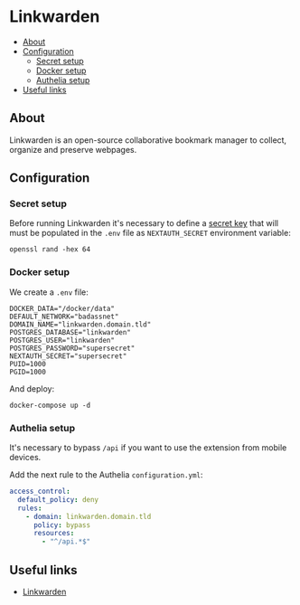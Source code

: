 # Linkwarden

- [About](#about)
- [Configuration](#configuration)
  * [Secret setup](#secret-setup)
  * [Docker setup](#docker-setup)
  * [Authelia setup](#authelia-setup)  
- [Useful links](#useful-links)

## About

Linkwarden is an open-source collaborative bookmark manager to collect, organize and preserve webpages.

## Configuration

### Secret setup

Before running Linkwarden it's necessary to define a [secret key](https://docs.linkwarden.app/self-hosting/installation#3-configure-the-environment-variables) that will must be populated in the `.env` file as `NEXTAUTH_SECRET` environment variable:

    openssl rand -hex 64

### Docker setup

We create a `.env` file:

```shell
DOCKER_DATA="/docker/data"
DEFAULT_NETWORK="badassnet"
DOMAIN_NAME="linkwarden.domain.tld"
POSTGRES_DATABASE="linkwarden"
POSTGRES_USER="linkwarden"
POSTGRES_PASSWORD="supersecret"
NEXTAUTH_SECRET="supersecret"
PUID=1000
PGID=1000
```

And deploy:

    docker-compose up -d

### Authelia setup

It's necessary to bypass `/api` if you want to use the extension from mobile devices.

Add the next rule to the Authelia `configuration.yml`:

```yml
access_control:
  default_policy: deny
  rules:
    - domain: linkwarden.domain.tld
      policy: bypass
      resources:
        - "^/api.*$"
```

## Useful links

- [Linkwarden](https://linkwarden.app/)
